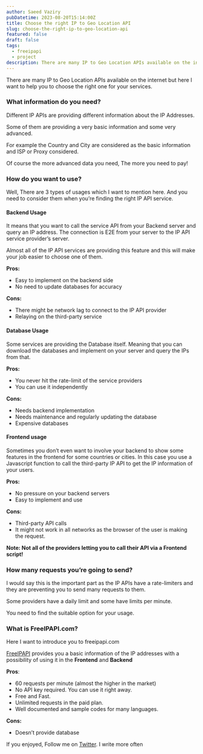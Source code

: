 ```yaml
---
author: Saeed Vaziry
pubDatetime: 2023-08-20T15:14:00Z
title: Choose the right IP to Geo Location API
slug: choose-the-right-ip-to-geo-location-api
featured: false
draft: false
tags:
  - freeipapi
  - project
description: There are many IP to Geo Location APIs available on the internet but here I want to help you to choose the right one for your services.
---
```


There are many IP to Geo Location APIs available on the internet but here I want to help you to choose the right one for your services.

### What information do you need?

Different IP APIs are providing different information about the IP Addresses.

Some of them are providing a very basic information and some very advanced.

For example the Country and City are considered as the basic information and ISP or Proxy considered.

Of course the more advanced data you need, The more you need to pay!

### How do you want to use?

Well, There are 3 types of usages which I want to mention here. And you need to consider them when you’re finding the right IP API service.

#### **Backend Usage**

It means that you want to call the service API from your Backend server and query an IP address. The connection is E2E from your server to the IP API service provider’s server.

Almost all of the IP API services are providing this feature and this will make your job easier to choose one of them.

**Pros:**

*   Easy to implement on the backend side
*   No need to update databases for accuracy

**Cons:**

*   There might be network lag to connect to the IP API provider
*   Relaying on the third-party service

#### Database Usage

Some services are providing the Database itself. Meaning that you can download the databases and implement on your server and query the IPs from that.

**Pros:**

*   You never hit the rate-limit of the service providers
*   You can use it independently

**Cons:**

*   Needs backend implementation
*   Needs maintenance and regularly updating the database
*   Expensive databases

#### **Frontend usage**

Sometimes you don’t even want to involve your backend to show some features in the frontend for some countries or cities. In this case you use a Javascript function to call the third-party IP API to get the IP information of your users.

**Pros:**

*   No pressure on your backend servers
*   Easy to implement and use

**Cons:**

*   Third-party API calls
*   It might not work in all networks as the browser of the user is making the request.

**Note: Not all of the providers letting you to call their API via a Frontend script!**

### How many requests you’re going to send?

I would say this is the important part as the IP APIs have a rate-limiters and they are preventing you to send many requests to them.

Some providers have a daily limit and some have limits per minute.

You need to find the suitable option for your usage.

### What is FreeIPAPI.com?

Here I want to introduce you to freeipapi.com

[FreeIPAPI](https://freeipapi.com) provides you a basic information of the IP addresses with a possibility of using it in the **Frontend** and **Backend**

**Pros**:

*   60 requests per minute (almost the higher in the market)
*   No API key required. You can use it right away.
*   Free and Fast.
*   Unlimited requests in the paid plan.
*   Well documented and sample codes for many languages.

**Cons:**

*   Doesn’t provide database

If you enjoyed, Follow me on [Twitter](https://twitter.com/saeed_vz). I write more often